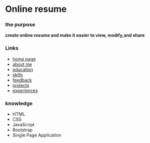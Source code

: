 # Online resume
### the purpose 
**create online resume and make it easier to view, modify,and share**

### Links
* [home page](https://full-gozan.github.io/portfolio/home.html)
* [about me](https://full-gozan.github.io/portfolio/viewer/aboutme.html)
* [education](https://full-gozan.github.io/portfolio/viewer/education.html)
* [skills](https://full-gozan.github.io/portfolio/viewer/skills.html)
* [feedback](https://full-gozan.github.io/portfolio/viewer/feedback.html)
* [projects](https://full-gozan.github.io/portfolio/viewer/projects.html)
* [experiences](https://full-gozan.github.io/portfolio/viewer/experiences.html)

### knowledge
* HTML
* CSS
* JavaScript
* Bootstrap
* Single Page Application

